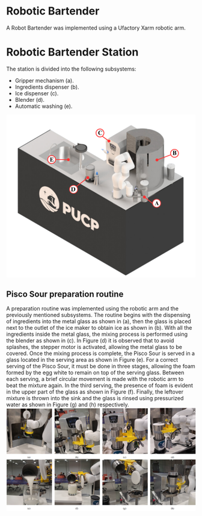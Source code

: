 # Robotic Bartender 
A Robot Bartender was implemented using a Ufactory Xarm robotic arm. 

# Robotic Bartender Station
The station is divided into the following subsystems:
- Gripper mechanism (a).
- Ingredients dispenser (b).
- Ice  dispenser (c).
- Blender (d).
- Automatic washing (e).

![Subsystems](subsystem_render.png)  
 
## Pisco Sour preparation routine

A preparation routine was implemented using the robotic arm and the previously mentioned subsystems. The routine begins with the dispensing of ingredients into the metal glass as shown in (a), then the glass is placed next to the outlet of the ice maker to obtain ice as shown in (b). With all the ingredients inside the metal glass, the mixing process is performed using the blender as shown in (c). In Figure (d) it is observed that to avoid splashes, the stepper motor is activated, allowing the metal glass to be covered. Once the mixing process is complete, the Pisco Sour is served in a glass located in the serving area as shown in Figure (e). For a correct serving of the Pisco Sour, it must be done in three stages, allowing the foam formed by the egg white to remain on top of the serving glass. Between each serving, a brief circular movement is made with the robotic arm to beat the mixture again. In the third serving, the presence of foam is evident in the upper part of the glass as shown in Figure (f). Finally, the leftover mixture is thrown into the sink and the glass is rinsed using pressurized water as shown in Figure (g) and (h) respectively.
![isco Sour preparation routine](routine.png)  
